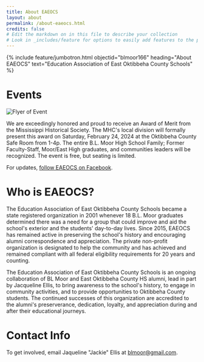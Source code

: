 ```yaml
---
title: About EAEOCS
layout: about
permalink: /about-eaeocs.html
credits: false
# Edit the markdown on in this file to describe your collection
# Look in _includes/feature for options to easily add features to the page
---
```

{% include feature/jumbotron.html objectid="blmoor166" heading="About EAEOCS" text="Education Association of East Oktibbeha County Schools" %}

# Events

![Flyer of Event](/img/bhm_eaeocs24.png) 

We are exceedingly honored and proud to receive an Award of Merit from the Mississippi Historical Society. The MHC's local division will formally present this award on Saturday, February 24, 2024 at the Oktibbeha County Safe Room from 1-4p. The entire B.L. Moor High School Family; Former Faculty-Staff, Moor/East High graduates, and communities leaders will be recognized. The event is free, but seating is limited.

For updates, [follow EAEOCS on Facebook](https://www.facebook.com/profile.php?id=100064731277500). 

# Who is EAEOCS?

The Education Association of East Oktibbeha County Schools became a state registered organization in 2001 whenever 18 B.L. Moor graduates determined there was a need for a group that could improve and aid the school's exterior and the students' day-to-day lives. Since 2015, EAEOCS has remained active in preserving the school's history and encouraging alumni correspondence and appreciation. The private non-profit organization is designated to help the community and has achieved and remained compliant with all federal eligibility requirements for 20 years and counting. 

The Education Association of East Oktibbeha County Schools is an ongoing collaboration of BL Moor and East Oktibbeha County HS alumni, lead in part by Jacqueline Ellis, to bring awareness to the school's history, to engage in community activities, and to provide opportunities to Oktibbeha County students. The continued successes of this organization are accredited to the alumni's preserverance, dedication, loyalty, and appreciation during and after their educational journeys. 

# Contact Info

To get involved, email Jaqueline "Jackie" Ellis at [blmoor@gmail.com](mailto:blmoor@gmail.com).